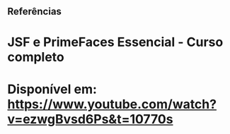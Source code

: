 ## Referências

# JSF e PrimeFaces Essencial - Curso completo
# Disponível em: https://www.youtube.com/watch?v=ezwgBvsd6Ps&t=10770s
